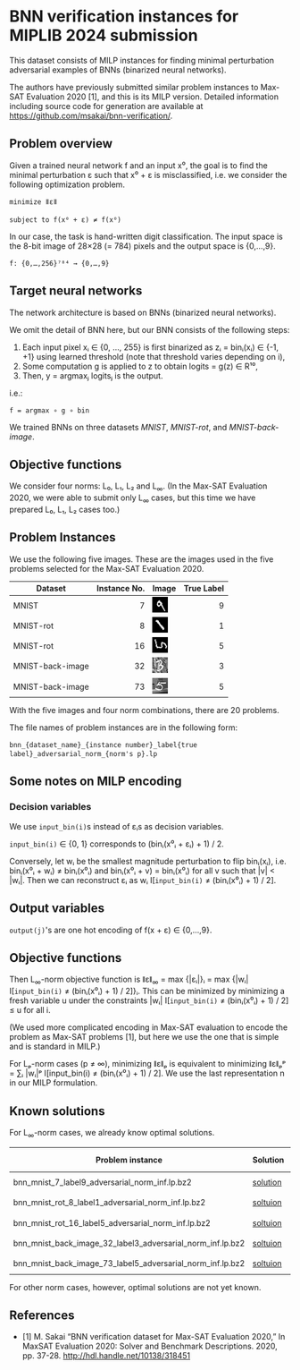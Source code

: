 # BNN verification instances for MIPLIB 2024 submission

This dataset consists of MILP instances for finding minimal perturbation adversarial examples of BNNs (binarized neural networks).

The authors have previously submitted similar problem instances to Max-SAT Evaluation 2020 [1], and this is its MILP version. Detailed information including source code for generation are available at <https://github.com/msakai/bnn-verification/>.

## Problem overview

Given a trained neural network f and an input x⁰, the goal is to find the minimal perturbation ε such that x⁰ + ε is misclassified, i.e. we consider the following optimization problem.

```
minimize ǁεǁ

subject to f(x⁰ + ε) ≠ f(x⁰)
```

In our case, the task is hand-written digit classification. The input space is the 8-bit image of 28×28 (= 784) pixels and the output space is {0,…,9}.

```
f: {0,…,256}⁷⁸⁴ → {0,…,9}
```

## Target neural networks

The network architecture is based on BNNs (binarized neural networks).

We omit the detail of BNN here, but our BNN consists of the following steps:
1. Each input pixel xᵢ ∈ {0, …, 255} is first binarized as zᵢ = binᵢ(xᵢ) ∈ {-1, +1} using learned threshold (note that threshold varies depending on i),
2. Some computation g is applied to z to obtain logits = g(z) ∈ R¹⁰,
3. Then, y = argmaxⱼ logitsⱼ is the output.

i.e.:

```
f = argmax ∘ g ∘ bin
```

We trained BNNs on three datasets *MNIST*, *MNIST-rot*, and *MNIST-back-image*.

## Objective functions

We consider four norms: L₀, L₁, L₂ and L<sub>∞</sub>. (In the Max-SAT Evaluation 2020, we were able to submit only L<sub>∞</sub> cases, but this time we have prepared L₀, L₁, L₂  cases too.)

## Problem Instances

We use the following five images. These are the images used in the five problems selected for the Max-SAT Evaluation 2020.

|Dataset|Instance No.|Image|True Label|
|-|-:|-|-:|
|MNIST|7|![](images/bnn_mnist_7_label9.png)|9|
|MNIST-rot|8|![](images/bnn_mnist_rot_8_label1.png)|1|
|MNIST-rot|16|![](images/bnn_mnist_rot_16_label5.png)|5|
|MNIST-back-image|32|![](images/bnn_mnist_back_image_32_label3.png)|3|
|MNIST-back-image|73|![](images/bnn_mnist_back_image_73_label5.png)|5|


With the five images and four norm combinations, there are 20 problems.

The file names of problem instances are in the following form:

```
bnn_{dataset_name}_{instance number}_label{true label}_adversarial_norm_{norm's p}.lp
```

## Some notes on MILP encoding

### Decision variables

We use `input_bin(i)`s instead of εᵢs as decision variables.

`input_bin(i)` ∈ {0, 1} corresponds to (binᵢ(x⁰ᵢ + εᵢ) + 1) / 2.

Conversely, let wᵢ be the smallest magnitude perturbation to flip binᵢ(xᵢ), i.e. binᵢ(x⁰ᵢ + wᵢ) ≠ binᵢ(x⁰ᵢ) and binᵢ(x⁰ᵢ + v) = binᵢ(x⁰ᵢ) for all v such that |v| < |wᵢ|. Then we can reconstruct εᵢ as wᵢ I[`input_bin(i)` ≠ (binᵢ(x⁰ᵢ) + 1) / 2].

## Output variables

`output(j)`'s are one hot encoding of f(x + ε) ∈ {0,…,9}.

## Objective functions

Then L<sub>∞</sub>-norm objective function is ǁεǁ<sub>∞</sub> = max {|εᵢ|}ᵢ = max {|wᵢ| I[`input_bin(i)` ≠ (binᵢ(x⁰ᵢ) + 1) / 2]}ᵢ. This can be minimized by minimizing a fresh variable u under the constraints |wᵢ| I[`input_bin(i)` ≠ (binᵢ(x⁰ᵢ) + 1) / 2] ≤ u for all i.

(We used more complicated encoding in Max-SAT evaluation to encode the problem as Max-SAT problems [1], but here we use the one that is simple and is standard in MILP.)

For Lₚ-norm cases (p ≠ ∞), minimizing ǁεǁₚ is equivalent to minimizing ǁεǁₚᵖ = ∑ᵢ |wᵢ|ᵖ I[input_bin(i) ≠ (binᵢ(x⁰ᵢ) + 1) / 2]. We use the last representation n in our MILP formulation.

## Known solutions

For L<sub>∞</sub>-norm cases, we already know optimal solutions.

|Problem instance|Solution| ǁεǁ<sub>∞</sub>|Original Image|Predicted Label|Perturbated Image<sup>†</sup>|Predicted Label|
|-|-|-:|-|-:|-|-:|
|bnn_mnist_7_label9_adversarial_norm_inf.lp.bz2|[solution](solutions/bnn_mnist_7_label9_adversarial_norm_inf.sol)|1|![](images/bnn_mnist_7_label9.png)|9|![](solutions/bnn_mnist_7_label9_adversarial_norm_inf.png)|5|
|bnn_mnist_rot_8_label1_adversarial_norm_inf.lp.bz2|[soltuion](solutions/bnn_mnist_rot_8_label1_adversarial_norm_inf.sol)|1|![](images/bnn_mnist_rot_8_label1.png)|1|![](solutions/bnn_mnist_rot_8_label1_adversarial_norm_inf.png)|3|
|bnn_mnist_rot_16_label5_adversarial_norm_inf.lp.bz2|[soltuion](solutions/bnn_mnist_rot_16_label5_adversarial_norm_inf.sol)|1|![](images/bnn_mnist_rot_16_label5.png)|5|![](solutions/bnn_mnist_rot_16_label5_adversarial_norm_inf.png)|7|
|bnn_mnist_back_image_32_label3_adversarial_norm_inf.lp.bz2|[soltuion](solutions/bnn_mnist_back_image_32_label3_adversarial_norm_inf.sol)|2|![](images/bnn_mnist_back_image_32_label3.png)|3|![](solutions/bnn_mnist_back_image_32_label3_adversarial_norm_inf.png)|8|
|bnn_mnist_back_image_73_label5_adversarial_norm_inf.lp.bz2|[soltuion](solutions/bnn_mnist_back_image_73_label5_adversarial_norm_inf.sol)|4|![](images/bnn_mnist_back_image_73_label5.png)|5|![](solutions/bnn_mnist_back_image_73_label5_adversarial_norm_inf.png)|3|

For other norm cases, however, optimal solutions are not yet known.

## References

* [1] M. Sakai “BNN verification dataset for Max-SAT Evaluation 2020,”
  In MaxSAT Evaluation 2020: Solver and Benchmark Descriptions. 2020,
  pp. 37-28. <http://hdl.handle.net/10138/318451>
